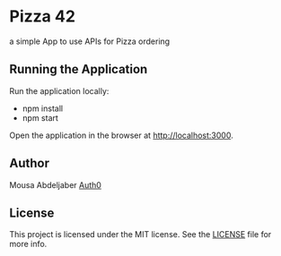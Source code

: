 # Pizza 42

a simple App to use APIs for Pizza ordering

## Running the Application

Run the application locally:

 - npm install
 - npm start

Open the application in the browser at [http://localhost:3000](http://localhost:3000).

## Author

Mousa Abdeljaber
[Auth0](auth0.com)

## License

This project is licensed under the MIT license. See the [LICENSE](LICENSE.txt) file for more info.
